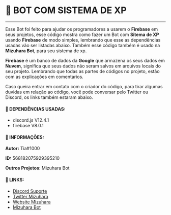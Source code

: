 # :beginner: **BOT COM SISTEMA DE XP**
---
Esse Bot foi feito para ajudar os programadores a usarem o **Firebase** em seus projetos, esse código mostra como fazer um Bot com **Sitema de XP** usando **Firebase** de modo simples, lembrando que esse as dependências usadas vão ser listadas abaixo. Também esse código também é usado na **Mizuhara Bot**, para seu sistema de xp.

**Firebase** é um banco de dados da **Google** que armazena os seus dados em **Nuvem**, significa que seus dados não seram salvos em arquivos locais do seu projeto. Lembrando que todas as partes de códigos no projeto, estão com as explicações em comentarios. 

Caso queira entrar em contato com o criador do código, para tirar algumas duvidas em relação ao código, você pode conversar pelo Twitter ou Discord, os links também estaram abaixo.

#### :ledger: DEPENDÊNCIAS USADAS:
* discord.js V12.4.1
* firebase V8.0.1

#### :bust_in_silhouette: INFORMAÇÕES:

**Autor:** Tia#1000

**ID:** 568182075929395210

**Outros Projetos**: Mizuhara Bot

#### :paperclip: LINKS:

* [Discord Suporte](https://discord.gg/QraTZUq)
* [Twitter Mizuhara](https://twitter.com/BotMizuhara)
* [Website Mizuhara](https://www.mizuhara.tk)
* [Mizuhara Bot](https://discord.com/oauth2/authorize?client_id=694270851008167976&scope=bot&permissions=805314622)

